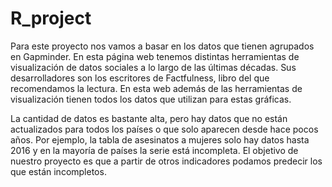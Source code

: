 # R_project
Para este proyecto nos vamos a basar en los datos que tienen agrupados en Gapminder.
En esta página web tenemos distintas herramientas de visualización de datos sociales a lo
largo de las últimas décadas. Sus desarrolladores son los escritores de Factfulness, libro del
que recomendamos la lectura. En esta web además de las herramientas de visualización
tienen todos los datos que utilizan para estas gráficas.

La cantidad de datos es bastante alta, pero hay datos que no están actualizados para todos
los países o que solo aparecen desde hace pocos años. Por ejemplo, la tabla de asesinatos
a mujeres solo hay datos hasta 2016 y en la mayoría de países la serie está incompleta. El
objetivo de nuestro proyecto es que a partir de otros indicadores podamos predecir los que
están incompletos.
